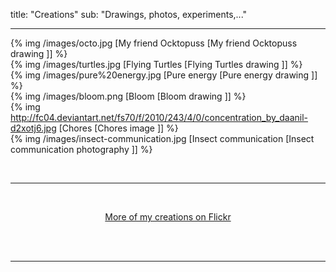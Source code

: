 title: "Creations"
sub: "Drawings, photos, experiments,..."

---

{% img /images/octo.jpg [My friend Ocktopuss [My friend Ocktopuss drawing ]] %}
<br />
{% img /images/turtles.jpg [Flying Turtles [Flying Turtles drawing ]] %}
<br />
{% img /images/pure%20energy.jpg [Pure energy [Pure energy drawing ]] %}
<br />
{% img /images/bloom.png [Bloom [Bloom drawing ]] %}
<br />
{% img http://fc04.deviantart.net/fs70/f/2010/243/4/0/concentration_by_daanil-d2xotj6.jpg [Chores [Chores image ]] %}
<br />
{% img /images/insect-communication.jpg [Insect communication [Insect communication photography ]] %}

<br />
<hr />
<br />

<p style="text-align: center">
  <i class="icon-flickr2" style="font-size: 20px; position: relative; top: 3px"></i> <a href="https://www.flickr.com/photos/pixarea/"> More of my creations on Flickr</a>
</p>

<br />
<br />
<hr />

